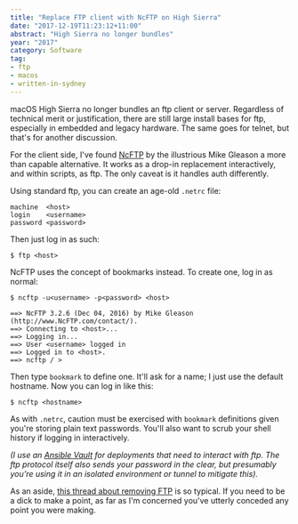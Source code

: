 ```yaml
---
title: "Replace FTP client with NcFTP on High Sierra"
date: "2017-12-19T11:23:12+11:00"
abstract: "High Sierra no longer bundles"
year: "2017"
category: Software
tag:
- ftp
- macos
- written-in-sydney
---
```

macOS High Sierra no longer bundles an ftp client or server. Regardless of technical merit or justification, there are still large install bases for ftp, especially in embedded and legacy hardware. The same goes for telnet, but that's for another discussion.

For the client side, I've found [NcFTP] by the illustrious Mike Gleason a more than capable alternative. It works as a drop-in replacement interactively, and within scripts, as ftp. The only caveat is it handles auth differently.

Using standard ftp, you can create an age-old `.netrc` file:

    machine  <host>
    login    <username>
    password <password>

Then just log in as such:

    $ ftp <host>

NcFTP uses the concept of bookmarks instead. To create one, log in as normal:

    $ ncftp -u<username> -p<password> <host>
    
    ==> NcFTP 3.2.6 (Dec 04, 2016) by Mike Gleason (http://www.NcFTP.com/contact/).
    ==> Connecting to <host>...
    ==> Logging in...
    ==> User <username> logged in
    ==> Logged in to <host>.
    ==> ncftp / >

Then type `bookmark` to define one. It'll ask for a name; I just use the default hostname. Now you can log in like this:

    $ ncftp <hostname>

As with `.netrc`, caution must be exercised with `bookmark` definitions given you're storing plain text passwords. You'll also want to scrub your shell history if logging in interactively. 

<p style="font-style:italic">(I use an <a href="http://docs.ansible.com/ansible/latest/playbooks_vault.html">Ansible Vault</a> for deployments that need to interact with ftp. The ftp protocol itself also sends your password in the clear, but presumably you’re using it in an isolated environment or tunnel to mitigate this).</p>

As an aside, [this thread about removing FTP] is so typical. If you need to be a dick to make a point, as far as I'm concerned you've utterly conceded any point you were making.

[NcFTP]: http://www.NcFTP.com
[this thread about removing FTP]: https://forums.macrumors.com/threads/ftp-server-gone-from-high-sierra.2074332/

